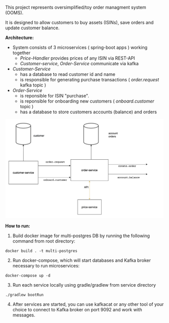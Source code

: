 This project represents oversimplified/toy order managment system (OOMS).

It is designed to allow customers to buy assets (ISINs), save orders and update customer balance.  

**Architecture:**
- System consists of 3 microservices ( spring-boot apps ) working together 
    - *Price-Handler* provides prices of any ISIN via REST-API  
    - *Customer-service*, *Order-Service* communicate via kafka
- *Customer-Service*
    - has a database to read customer id and name 
    - is responsible for generating purchase transactions ( *order.request* kafka topic )
- *Order-Service* 
    - is reponsible for ISIN "purchase".
    - is reponsible for onboarding new customers ( *onboard.customer* topic ) 
    - has a database to store customers accounts (balance) and orders 

![](schema.png?raw=true "Title")


**How to run:**
1. Build docker image for multi-postgres DB by running the following command from root directory:

```
docker build . -t multi-postgres
   ```

2. Run docker-compose, which will start databases and Kafka broker necessary to run microservices:
```
docker-compose up -d
   ```
3. Run each service locally using gradle/gradlew from service directory

```
./gradlew bootRun
   ```
4. After services are started, you can use kafkacat or any other tool of your choice to connect to Kafka broker on port 9092 and work with messages.